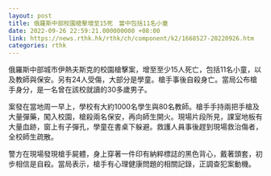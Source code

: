 ```yaml
---
layout: post
title: 俄羅斯中部校園槍擊增至15死　當中包括11名小童
date: 2022-09-26 22:59:21.000000000 +08:00
link: https://news.rthk.hk/rthk/ch/component/k2/1668527-20220926.htm
categories: rthk
---
```


俄羅斯中部城市伊熱夫斯克的校園槍擊案，增至至少15人死亡，包括11名小童，以及教師與保安。另有24人受傷，大部分是學童。槍手事後自殺身亡。當局公布槍手身分，是一名曾在該校就讀的30多歲男子。

案發在當地周一早上，學校有大約1000名學生與80名教師。槍手手持兩把手槍及大量彈藥，闖入校園，槍殺兩名保安，再向師生開火。現場片段所見，課室地板有大量血跡，窗上有子彈孔，學童在書桌下躲避。救護人員事後趕到現場救治傷者，全校師生疏散。

警方在現場發現槍手屍體，身上穿著一件印有納粹標誌的黑色背心，戴著頭套，初步相信是自殺。當局表示，槍手有心理健康問題的相關記錄，正調查犯案動機。
